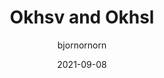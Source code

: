 ---
author: bjornornorn
date: 2021-09-08
permalink: false
tags:
  - colors
  - design
  - usability
target_url: https://bottosson.github.io/posts/colorpicker/
title: Okhsv and Okhsl
---